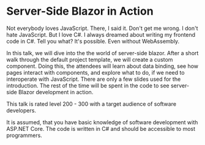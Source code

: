 # Server-Side Blazor in Action

Not everybody loves JavaScript. There, I said it. Don't get me wrong. I don't hate JavaScript. But I love C#.
I always dreamed about writing my frontend code in C#. Tell you what? It's possible. Even without WebAssembly.

In this talk, we will dive into the the world of server-side blazor. After a short walk through the default project template,
we will create a custom component. Doing this, the attendees will learn about data binding, see how pages interact with components, 
and explore what to do, if we need to interoperate with JavaScript.
There are only a few slides used for the introduction. The rest of the time will be spent in the code to see server-side Blazor development in action. 

This talk is rated level 200 - 300 with a target audience of software developers.

It is assumed, that you have basic knowledge of software development with ASP.NET Core.
The code is written in C# and should be accessible to most programmers.
